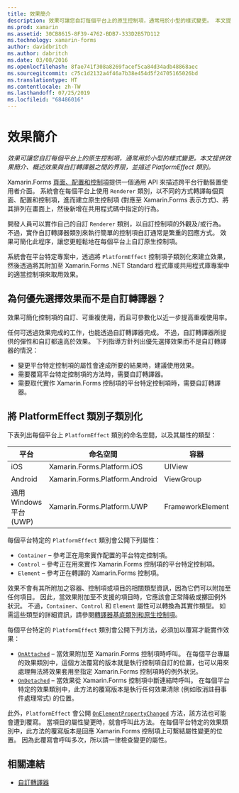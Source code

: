 ```yaml
---
title: 效果簡介
description: 效果可讓您自訂每個平台上的原生控制項，通常用於小型的樣式變更。 本文提供效果簡介、概述效果與自訂轉譯器之間的界限，並描述 PlatformEffect 類別。
ms.prod: xamarin
ms.assetid: 30CB8615-8F39-4762-BDB7-333D2B57D112
ms.technology: xamarin-forms
author: davidbritch
ms.author: dabritch
ms.date: 03/08/2016
ms.openlocfilehash: 8fae741f308a8269facef5ca84d34adb48868aec
ms.sourcegitcommit: c75c1d2132a4f46a7b38e454d5f24705165026bd
ms.translationtype: HT
ms.contentlocale: zh-TW
ms.lasthandoff: 07/25/2019
ms.locfileid: "68486016"
---
```

# <a name="introduction-to-effects"></a>效果簡介

_效果可讓您自訂每個平台上的原生控制項，通常用於小型的樣式變更。本文提供效果簡介、概述效果與自訂轉譯器之間的界限，並描述 PlatformEffect 類別。_

Xamarin.Forms [頁面、配置和控制項](~/xamarin-forms/user-interface/controls/index.md)提供一個通用 API 來描述跨平台行動裝置使用者介面。 系統會在每個平台上使用 `Renderer` 類別，以不同的方式轉譯每個頁面、配置和控制項，進而建立原生控制項 (對應至 Xamarin.Forms 表示方式)、將其排列在畫面上，然後新增在共用程式碼中指定的行為。

開發人員可以實作自己的自訂 `Renderer` 類別，以自訂控制項的外觀及/或行為。 不過，實作自訂轉譯器類別來執行簡單的控制項自訂通常是繁重的回應方式。 效果可簡化此程序，讓您更輕鬆地在每個平台上自訂原生控制項。

系統會在平台特定專案中，透過將 `PlatformEffect` 控制項子類別化來建立效果，然後透過將其附加至 Xamarin.Forms .NET Standard 程式庫或共用程式庫專案中的適當控制項來取用效果。

## <a name="why-use-an-effect-over-a-custom-renderer"></a>為何優先選擇效果而不是自訂轉譯器？

效果可簡化控制項的自訂、可重複使用，而且可參數化以近一步提高重複使用率。

任何可透過效果完成的工作，也能透過自訂轉譯器完成。 不過，自訂轉譯器所提供的彈性和自訂都遠高於效果。 下列指導方針列出優先選擇效果而不是自訂轉譯器的情況：

- 變更平台特定控制項的屬性會達成所要的結果時，建議使用效果。
- 需要覆寫平台特定控制項的方法時，需要自訂轉譯器。
- 需要取代實作 Xamarin.Forms 控制項的平台特定控制項時，需要自訂轉譯器。

## <a name="subclassing-the-platformeffect-class"></a>將 PlatformEffect 類別子類別化

下表列出每個平台上 `PlatformEffect` 類別的命名空間，以及其屬性的類型：

|平台|命名空間|容器|控制|
|--- |--- |--- |--- |
|iOS|Xamarin.Forms.Platform.iOS|UIView|UIView|
|Android|Xamarin.Forms.Platform.Android|ViewGroup|檢視|
|通用 Windows 平台 (UWP)|Xamarin.Forms.Platform.UWP|FrameworkElement|FrameworkElement|

每個平台特定的 `PlatformEffect` 類別會公開下列屬性：

- `Container` – 參考正在用來實作配置的平台特定控制項。
- `Control` – 參考正在用來實作 Xamarin.Forms 控制項的平台特定控制項。
- `Element` – 參考正在轉譯的 Xamarin.Forms 控制項。

效果不會有其所附加之容器、控制項或項目的相關類型資訊，因為它們可以附加至任何項目。 因此，當效果附加至不支援的項目時，它應該會正常降級或擲回例外狀況。 不過，`Container`、`Control` 和 `Element` 屬性可以轉換為其實作類型。 如需這些類型的詳細資訊，請參閱[轉譯器基底類別和原生控制項](~/xamarin-forms/app-fundamentals/custom-renderer/renderers.md)。

每個平台特定的 `PlatformEffect` 類別會公開下列方法，必須加以覆寫才能實作效果：

- [`OnAttached`](xref:Xamarin.Forms.Effect.OnAttached) – 當效果附加至 Xamarin.Forms 控制項時呼叫。 在每個平台專屬的效果類別中，這個方法覆寫的版本就是執行控制項自訂的位置，也可以用來處理無法將效果套用至指定 Xamarin.Forms 控制項時的例外狀況。
- [`OnDetached`](xref:Xamarin.Forms.Effect.OnDetached) – 當效果從 Xamarin.Forms 控制項中斷連結時呼叫。 在每個平台特定的效果類別中，此方法的覆寫版本是執行任何效果清除 (例如取消註冊事件處理常式) 的位置。

此外，`PlatformEffect` 會公開 [`OnElementPropertyChanged`](xref:Xamarin.Forms.PlatformEffect`2.OnElementPropertyChanged(System.ComponentModel.PropertyChangedEventArgs)) 方法，該方法也可能會遭到覆寫。 當項目的屬性變更時，就會呼叫此方法。 在每個平台特定的效果類別中，此方法的覆寫版本是回應 Xamarin.Forms 控制項上可繫結屬性變更的位置。 因為此覆寫會呼叫多次，所以請一律檢查變更的屬性。


## <a name="related-links"></a>相關連結

- [自訂轉譯器](~/xamarin-forms/app-fundamentals/custom-renderer/index.md)

